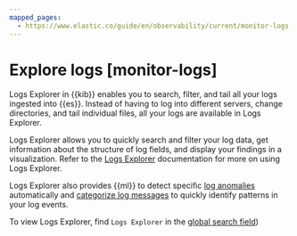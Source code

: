 ```yaml
---
mapped_pages:
  - https://www.elastic.co/guide/en/observability/current/monitor-logs.html
---
```


# Explore logs [monitor-logs]

Logs Explorer in {{kib}} enables you to search, filter, and tail all your logs ingested into {{es}}. Instead of having to log into different servers, change directories, and tail individual files, all your logs are available in Logs Explorer.

Logs Explorer allows you to quickly search and filter your log data, get information about the structure of log fields, and display your findings in a visualization. Refer to the [Logs Explorer](logs-explorer.md) documentation for more on using Logs Explorer.

Logs Explorer also provides {{ml}} to detect specific [log anomalies](inspect-log-anomalies.md) automatically and [categorize log messages](categorize-log-entries.md) to quickly identify patterns in your log events.

To view Logs Explorer, find `Logs Explorer` in the [global search field](../../../get-started/the-stack.md#kibana-navigation-search))






